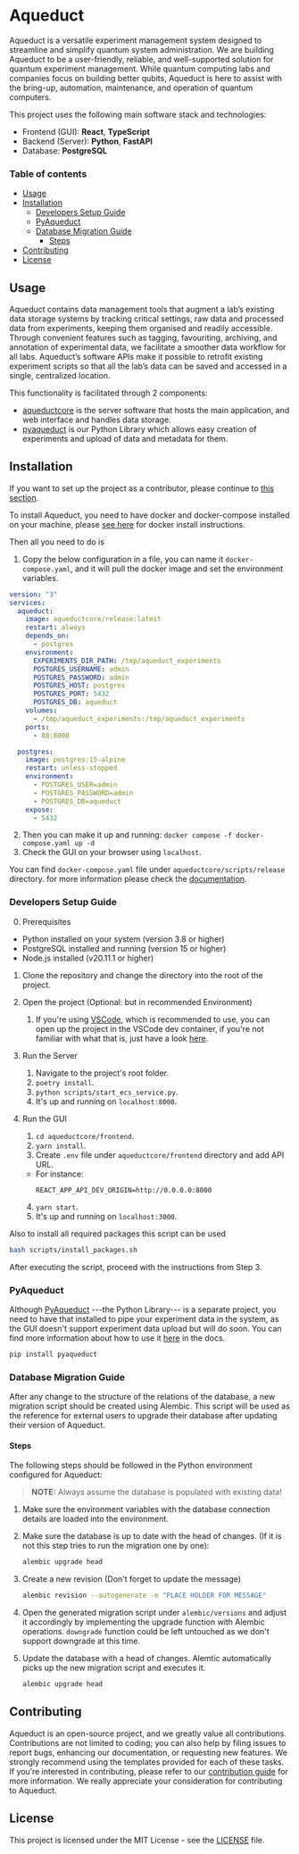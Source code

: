 # Aqueduct

Aqueduct is a versatile experiment management system designed to streamline and simplify quantum system administration.
We are building Aqueduct to be a user-friendly, reliable, and well-supported solution for quantum experiment management. While quantum computing labs and companies focus on building better qubits, Aqueduct is here to assist with the bring-up, automation, maintenance, and operation of quantum computers.

This project uses the following main software stack and technologies:

- Frontend (GUI): **React**, **TypeScript**
- Backend (Server): **Python**, **FastAPI**
- Database: **PostgreSQL**

### Table of contents

- [Usage](#usage)
- [Installation](#installation)
  - [Developers Setup Guide](#developers-setup-guide)
  - [PyAqueduct](#pyaqueduct)
  - [Database Migration Guide](#database-migration-guide)
    - [Steps](#steps)
- [Contributing](#contributing)
- [License](#license)

## Usage

Aqueduct contains data management tools that augment a lab’s existing data storage systems by tracking critical settings, raw data and processed data from experiments, keeping them organised and readily accessible. Through convenient features such as tagging, favouriting, archiving, and annotation of experimental data, we facilitate a smoother data workflow for all labs. Aqueduct’s software APIs make it possible to retrofit existing experiment scripts so that all the lab’s data can be saved and accessed in a single, centralized location.

This functionality is facilitated through 2 components:

- [aqueductcore](/aqueductcore) is the server software that hosts the main application, and web interface and handles data storage.
- [pyaqueduct](/pyaqueduct) is our Python Library which allows easy creation of experiments and upload of data and metadata for them.

## Installation

If you want to set up the project as a contributor, please continue to [this section](#setup-guide).

To install Aqueduct, you need to have docker and docker-compose installed on your machine, please [see here](https://docs.docker.com/compose/gettingstarted) for docker install instructions.

Then all you need to do is

1. Copy the below configuration in a file, you can name it `docker-compose.yaml`, and it will pull the docker image and set the environment variables.

```yaml
version: "3"
services:
  aqueduct:
    image: aqueductcore/release:latest
    restart: always
    depends_on:
      - postgres
    environment:
      EXPERIMENTS_DIR_PATH: /tmp/aqueduct_experiments
      POSTGRES_USERNAME: admin
      POSTGRES_PASSWORD: admin
      POSTGRES_HOST: postgres
      POSTGRES_PORT: 5432
      POSTGRES_DB: aqueduct
    volumes:
      - /tmp/aqueduct_experiments:/tmp/aqueduct_experiments
    ports:
      - 80:8000

  postgres:
    image: postgres:15-alpine
    restart: unless-stopped
    environment:
      - POSTGRES_USER=admin
      - POSTGRES_PASSWORD=admin
      - POSTGRES_DB=aqueduct
    expose:
      - 5432
```

2. Then you can make it up and running: `docker compose -f docker-compose.yaml up -d`
3. Check the GUI on your browser using `localhost`.

You can find `docker-compose.yaml` file under `aqueductcore/scripts/release` directory. for more information please check the [documentation](https://black-sand-0b0e2a903.3.azurestaticapps.net/main/setup).

### Developers Setup Guide

0. Prerequisites

- Python installed on your system (version 3.8 or higher)
- PostgreSQL installed and running (version 15 or higher)
- Node.js installed (v20.11.1 or higher)

1. Clone the repository and change the directory into the root of the project.
2. Open the project (Optional: but in recommended Environment)
   1. If you're using [VSCode](https://code.visualstudio.com), which is recommended to use, you can open up the project in the VSCode dev container, if you're not familiar with what that is, just have a look [here](https://code.visualstudio.com/docs/devcontainers/containers#_getting-started).
3. Run the Server

   1. Navigate to the project's root folder.
   2. `poetry install`.
   3. `python scripts/start_ecs_service.py`.
   4. It's up and running on `localhost:8000`.

4. Run the GUI
   1. `cd aqueductcore/frontend`.
   2. `yarn install`.
   3. Create `.env` file under `aqueductcore/frontend` directory and add API URL.
   - For instance:
     ```
     REACT_APP_API_DEV_ORIGIN=http://0.0.0.0:8000
     ```
   4. `yarn start`.
   5. It's up and running on `localhost:3000`.

Also to install all required packages this script can be used

```bash
bash scripts/install_packages.sh
```

After executing the script, proceed with the instructions from Step 3.

### PyAqueduct

Although [PyAqueduct](https://github.com/AqueductHub/pyaqueduct) ---the Python Library--- is a separate project, you need to have that installed to pipe your experiment data in the system, as the GUI doesn't support experiment data upload but will do soon. You can find more information about how to use it [here](https://black-sand-0b0e2a903.3.azurestaticapps.net/main/getting-started) in the docs.

```bash
pip install pyaqueduct
```

### Database Migration Guide

After any change to the structure of the relations of the database, a new migration script should be created using Alembic. This script will be used as the reference for external users to upgrade their database after updating their version of Aqueduct.

#### Steps

The following steps should be followed in the Python environment configured for Aqueduct:

> **NOTE:** Always assume the database is populated with existing data!

1. Make sure the environment variables with the database connection details are loaded into the environment.

2. Make sure the database is up to date with the head of changes. (If it is not this step tries to run the migration one by one):

   ```sh
   alembic upgrade head
   ```

3. Create a new revision (Don't forget to update the message)

   ```sh
   alembic revision --autogenerate -m "PLACE HOLDER FOR MESSAGE"
   ```

4. Open the generated migration script under `alembic/versions` and adjust it accordingly by implementing the upgrade function with Alembic operations. `downgrade` function could be left untouched as we don't support downgrade at this time.

5. Update the database with a head of changes. Alemtic automatically picks up the new migration script and executes it.

   ```sh
   alembic upgrade head
   ```

## Contributing

Aqueduct is an open-source project, and we greatly value all contributions. Contributions are not limited to coding; you can also help by filing issues to report bugs, enhancing our documentation, or requesting new features. We strongly recommend using the templates provided for each of these tasks. If you’re interested in contributing, please refer to our [contribution guide](/CONTRIBUTING.md) for more information. We really appreciate your consideration for contributing to Aqueduct.

## License

This project is licensed under the MIT License - see the [LICENSE](/LICENSE) file.
